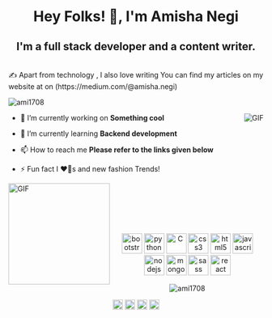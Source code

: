 <h1 align="center">Hey Folks! 👋, I'm Amisha Negi</h1>
<h2 align="center">I'm a full stack developer and a content writer.</h2>


<br>
✍  Apart from technology , I also love writing
You can find my articles on my website at on (https://medium.com/@amisha.negi)


<p align="left"> <img src="https://komarev.com/ghpvc/?username=ami1708" alt="ami1708" /> </p>
<img align="right"  alt="GIF" src="https://media.tenor.com/images/7db4eaa3e47272c8e58ee018fc390b7d/tenor.gif">



<p align="left">

- 🔭 I’m currently working on **Something cool**

- 🌱 I’m currently learning **Backend development**

- 📫 How to reach me **Please refer to the links given below**

- ⚡ Fun fact I ❤️🐶s and new fashion Trends!


<img align="left" height = "200px" width = "200px" alt="GIF" src = "https://media.giphy.com/media/Y0b2MpUTfnrUa3jIM7/giphy.gif">
</p>

<br>
<br>
<br>
<br>
<br>
<p align="center"> <img src="https://devicons.github.io/devicon/devicon.git/icons/bootstrap/bootstrap-plain.svg" alt="bootstrap"  width="40" height="40"/>
 <img src= "https://icongr.am/devicon/python-original.svg?size=128&color=currentColor" alt="python"  width="40" height="40"/>
  <img src="https://icongr.am/devicon/c-original.svg?size=128&color=currentColor" alt="C"  width="40" height="40"/>
  <img src="https://devicons.github.io/devicon/devicon.git/icons/css3/css3-original-wordmark.svg" alt="css3"  width="40" height="40"/>
 <img src="https://devicons.github.io/devicon/devicon.git/icons/html5/html5-original-wordmark.svg" alt="html5"  width="40" height="40"/>  <img src="https://devicons.github.io/devicon/devicon.git/icons/javascript/javascript-original.svg" alt="javascript"  width="40" height="40"/>
 <img src = "https://icongr.am/devicon/nodejs-original-wordmark.svg?size=128&color=currentColor" alt="nodejs"  width="40" height="40"/>
  
 
  <img src="https://icongr.am/devicon/mongodb-original.svg?size=128&color=currentColor" alt="mongodb" width="40" height="40"/>
  <img src="https://devicons.github.io/devicon/devicon.git/icons/sass/sass-original.svg" alt="sass"  width="40" height="40"/>
<img src="https://devicons.github.io/devicon/devicon.git/icons/react/react-original-wordmark.svg" alt="react" width="40" height="40"/>


</p><p align="center"> <img src="https://github-readme-stats.vercel.app/api?username=ami1708&show_icons=true" alt="ami1708" /> </p>

<p align="center">
<a href="https://www.linkedin.com/in/amisha-negi-2bb972199/" target="blank"><img align="center" src="https://cdn.jsdelivr.net/npm/simple-icons@3.0.1/icons/linkedin.svg" alt="/amisha-negi-2bb972199/" height="20" width="20" /></a>
<a href="https://www.instagram.com/__amisha._negi/" target="blank"><img align="center" src="https://cdn.jsdelivr.net/npm/simple-icons@3.0.1/icons/instagram.svg" alt="amisha_negi" height="20" width="20" /></a>
  <a href="https://behance.net/amisha" target="blank"><img align="center" src="https://cdn.jsdelivr.net/npm/simple-icons@3.0.1/icons/behance.svg" alt="amisha_negi" height="20" width="20" /></a>
<a href="https://www.facebook.com/amisha.negi.5220/" target="blank"><img align="center" src="https://icongr.am/devicon/facebook-original.svg?size=128&color=currentColor" alt="amisha_negi" height="20" width="20" /></a>
</p>


